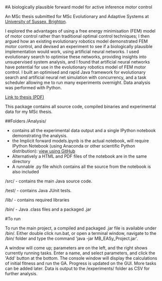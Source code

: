 #A biologically plausible forward model for active inference motor control

An MSc thesis submitted for MSc Evolutionary and Adaptive Systems at [University of Sussex, Brighton](http://www.sussex.ac.uk/).

I explored the advantages of using a free energy minimisation (FEM) model of motor control
rather than traditional optimal control techniques; I then argued how an existing evolutionary
robotics model demonstrated FEM motor control, and devised an experiment to see if a
biologically plausible implementation would work, using artificial neural networks. I used
evolutionary search to optimise these networks, providing insights into unsupervised system
analysis, and I found that artificial neural networks have potential for use in the evolutionary
robotics model of FEM motor control. I built an optimised and rapid Java framework for
evolutionary search and artificial neural net simulation with concurrency, and a task scheduler
allowing me to run many experiments overnight. Data analysis was performed with Python.

[Link to thesis (PDF)](https://dl.dropboxusercontent.com/u/47395591/Uni%20Projects/An_implicit_free_energy_minimising_motor_control_algorithm.pdf)



This package contains all source code, compiled binaries and experimental data for my MSc thesis. 

##Folders
/Analysis/
 - contains all the experimental data output and a single IPython notebook demonstrating the analysis.
 - the Implicit forward models.ipynb is the actual notebook, will require IPython Notebook (using Anaconda or other scientific Python distribution): [view using GitHub](https://github.com/mbryantlibrary/ImplicitForwardModels/blob/master/Analysis/Implicit%20forward%20models.ipynb)
 - Alternatively a HTML and PDF files of the notebook are in the same directory
 - A runnable .py file which contains all the source from the notebook is also included


/src/ - contains the main Java source code.

/test/ - contains Java JUnit tests.

/lib/ - contains required libraries

/bin/ - Java .class files and a packaged .jar

#To run

To run the main project, a compiled and packaged .jar file is available under /bin/. Either double click run.bat, or open a terminal window, navigate to the /bin/ folder and type the command 'java -jar MB_EASy_Project.jar'.

A window will come up; parameters are on the left, and the right shows currently running tasks. Enter a name, and select parameters, and click the 'Add' button at the bottom. The console window will display the calculations of initial fitness and run the GA. Progress is updated on the GUI. More tasks can be added later. Data is output to the /experiments/ folder as CSV for further analysis.
